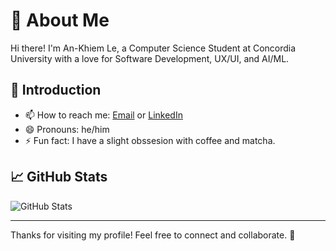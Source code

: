 # 👋 About Me

Hi there! I'm An-Khiem Le, a Computer Science Student at Concordia University with a love for Software Development, UX/UI, and AI/ML.

## 🌟 Introduction

- 📫 How to reach me: [Email](ankhiemle02@gmail.com) or [LinkedIn](www.linkedin.com/in/an-khiem-le)
- 😄 Pronouns: he/him
- ⚡ Fun fact: I have a slight obssesion with coffee and matcha.


## 📈 GitHub Stats

![GitHub Stats](https://github-readme-stats.vercel.app/api?username=your-github-username&show_icons=true&theme=radical)

---

Thanks for visiting my profile! Feel free to connect and collaborate. 🚀
